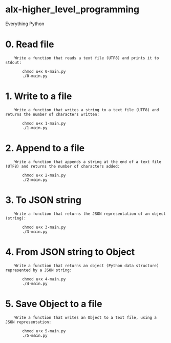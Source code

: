 # alx-higher_level_programming
Everything Python


# 0. Read file

        Write a function that reads a text file (UTF8) and prints it to stdout:

<ul>

        chmod u+x 0-main.py
        ./0-main.py

</ul>

# 1. Write to a file

        Write a function that writes a string to a text file (UTF8) and returns the number of characters written:

<ul>

        chmod u+x 1-main.py
        ./1-main.py

</ul>

# 2. Append to a file

        Write a function that appends a string at the end of a text file (UTF8) and returns the number of characters added:


<ul>

        chmod u+x 2-main.py
        ./2-main.py

</ul>

# 3. To JSON string

        Write a function that returns the JSON representation of an object (string):

<ul>

        chmod u+x 3-main.py
        ./3-main.py

</ul>

# 4. From JSON string to Object


        Write a function that returns an object (Python data structure) represented by a JSON string:

<ul>

        chmod u+x 4-main.py
        ./4-main.py

</ul>

# 5. Save Object to a file

        Write a function that writes an Object to a text file, using a JSON representation:

<ul>

        chmod u+x 5-main.py
        ./5-main.py

</ul>
